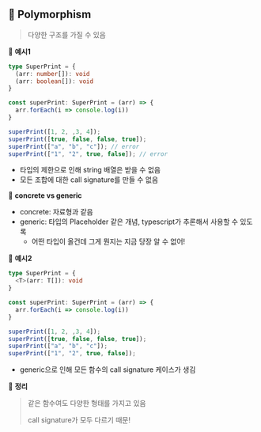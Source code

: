 ## 📍 Polymorphism

> 다양한 구조를 가질 수 있음

🌈 **예시1**

```typescript
type SuperPrint = {
  (arr: number[]): void
  (arr: boolean[]): void
}

const superPrint: SuperPrint = (arr) => {
  arr.forEach(i => console.log(i))
}

superPrint([1, 2, ,3, 4]);
superPrint([true, false, false, true]);
superPrint(["a", "b", "c"]); // error
superPrint(["1", "2", true, false]); // error
```

- 타입의 제한으로 인해 string 배열은 받을 수 없음
- 모든 조합에 대한 call signature를 만들 수 없음

📌 **concrete vs generic**

- concrete: 자료형과 같음
- generic: 타입의 Placeholder 같은 개념, typescript가 추론해서 사용할 수 있도록
  - 어떤 타입이 올건데 그게 뭔지는 지금 당장 알 수 없어!

🌈 **예시2**

```typescript
type SuperPrint = {
  <T>(arr: T[]): void
}

const superPrint: SuperPrint = (arr) => {
  arr.forEach(i => console.log(i))
}

superPrint([1, 2, ,3, 4]);
superPrint([true, false, false, true]);
superPrint(["a", "b", "c"]); 
superPrint(["1", "2", true, false]);
```

- generic으로 인해 모든 함수의 call signature 케이스가 생김



📌 **정리**

> 같은 함수여도 다양한 형태를 가지고 있음 
>
> call signature가 모두 다르기 때문!

